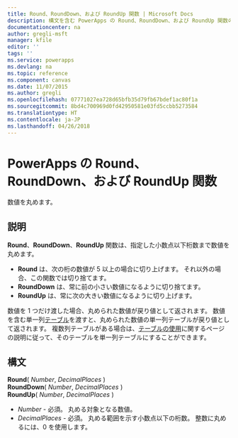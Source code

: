 ```yaml
---
title: Round、RoundDown、および RoundUp 関数 | Microsoft Docs
description: 構文を含む PowerApps の Round、RoundDown、および RoundUp 関数の参照情報
documentationcenter: na
author: gregli-msft
manager: kfile
editor: ''
tags: ''
ms.service: powerapps
ms.devlang: na
ms.topic: reference
ms.component: canvas
ms.date: 11/07/2015
ms.author: gregli
ms.openlocfilehash: 07771027ea728d65bfb35d79fb67bdef1ac80f1a
ms.sourcegitcommit: 8bd4c700969d0fd42950581e03fd5ccbb5273584
ms.translationtype: HT
ms.contentlocale: ja-JP
ms.lasthandoff: 04/26/2018
---
```

# <a name="round-rounddown-and-roundup-functions-in-powerapps"></a>PowerApps の Round、RoundDown、および RoundUp 関数
数値を丸めます。

## <a name="description"></a>説明
**Round**、**RoundDown**、**RoundUp** 関数は、指定した小数点以下桁数まで数値を丸めます。

* **Round** は、次の桁の数値が 5 以上の場合に切り上げます。 それ以外の場合、この関数では切り捨てます。
* **RoundDown** は、常に前の小さい数値になるように切り捨てます。
* **RoundUp** は、常に次の大きい数値になるように切り上げます。

数値を 1 つだけ渡した場合、丸められた数値が戻り値として返されます。  数値を含む単一列[テーブル](../working-with-tables.md)を渡すと、丸められた数値の単一列テーブルが戻り値として返されます。 複数列テーブルがある場合は、[テーブルの使用](../working-with-tables.md)に関するページの説明に従って、そのテーブルを単一列テーブルにすることができます。

## <a name="syntax"></a>構文
**Round**( *Number*, *DecimalPlaces* )<br>**RoundDown**( *Number*, *DecimalPlaces* )<br>**RoundUp**( *Number*, *DecimalPlaces* )

* *Number* - 必須。 丸める対象となる数値。
* *DecimalPlaces* - 必須。  丸める範囲を示す小数点以下の桁数。  整数に丸めるには、0 を使用します。  

